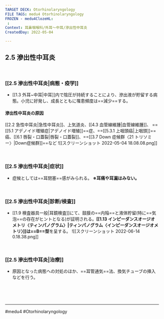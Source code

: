 ```yaml
---
TARGET DECK: Otorhinolaryngology
FILE TAGS: medu4 Otorhinolaryngology
FROZEN - medu4ClozeHL:
 : 
Context: 耳鼻咽喉科/外耳〜中耳/滲出性中耳炎
CreatedDay: 2022-05-04

---
```


## 2.5 滲出性中耳炎

<br>

### [[2.5 滲出性中耳炎|病態・疫学]]
* [[1.3 外耳~中耳|中耳]]内で陰圧が持続することにより、滲出液が貯留する病態。小児に好発し、成長とともに罹患頻度は==減少==する。
#### 滲出性中耳炎の原因
[[2.2 急性中耳炎|急性中耳炎]]、上気道炎、[[4.3 血管線維腫|血管線維腫]]、 ==[[5.1 アデノイド増殖症|アデノイド増殖]]==症、==[[5.3.1 上咽頭癌|上咽頭]]==癌、[[6.1 唇裂・口蓋裂|唇裂・口蓋裂]]、==[[3.7 Down 症候群〈21 トリソミー〉|Down症候群]]==など
![[スクリーンショット 2022-05-04 18.08.08.png]]
<!--ID: 1651896784144-->


<br>

### [[2.5 滲出性中耳炎|症状]]
* 症候としては==耳閉塞==感がみられる。
**※耳痛や耳漏はみない。**
<!--ID: 1651896784152-->


<br>

### [[2.5 滲出性中耳炎|診断/検査]]
* [[1.9 検査器具一般|耳鏡検査]]にて、鼓膜の==内陥==と液体貯留(特に==気泡==の存在がヒントとなる)が証明される。**[[1.13 インピーダンスオージオメトリ〈ティンパノグラム〉|ティンパノグラム〈インピーダンスオージオメトリ〉]]は==B==型**を呈する。
![[スクリーンショット 2022-06-14 0.18.38.png]]
<!--ID: 1651896784161-->





<br>

### [[2.5 滲出性中耳炎|治療]]
* 原因となった病態への対処のほか、==耳管通気==法、換気チューブの挿入などを行う。
<!--ID: 1651896784170-->





<br><br><br>

---
#medu4 #Otorhinolaryngology 